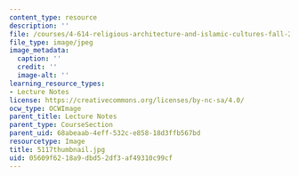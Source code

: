 ```yaml
---
content_type: resource
description: ''
file: /courses/4-614-religious-architecture-and-islamic-cultures-fall-2002/05609f6218a9dbd52df3af49310c99cf_5117thumbnail.jpg
file_type: image/jpeg
image_metadata:
  caption: ''
  credit: ''
  image-alt: ''
learning_resource_types:
- Lecture Notes
license: https://creativecommons.org/licenses/by-nc-sa/4.0/
ocw_type: OCWImage
parent_title: Lecture Notes
parent_type: CourseSection
parent_uid: 68abeaab-4eff-532c-e858-18d3ffb567bd
resourcetype: Image
title: 5117thumbnail.jpg
uid: 05609f62-18a9-dbd5-2df3-af49310c99cf
---
```

